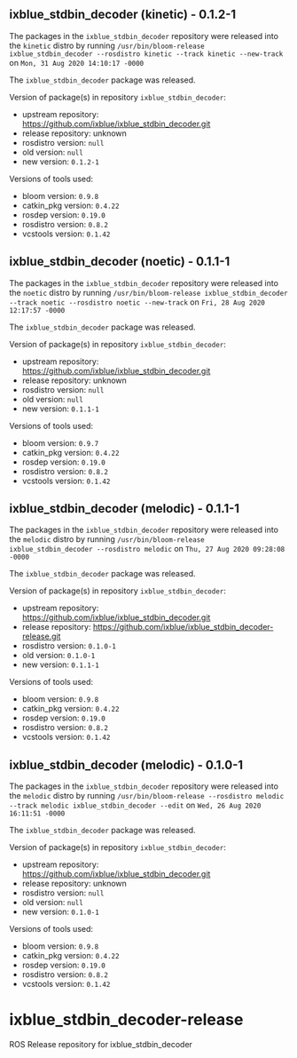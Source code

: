 ## ixblue_stdbin_decoder (kinetic) - 0.1.2-1

The packages in the `ixblue_stdbin_decoder` repository were released into the `kinetic` distro by running `/usr/bin/bloom-release ixblue_stdbin_decoder --rosdistro kinetic --track kinetic --new-track` on `Mon, 31 Aug 2020 14:10:17 -0000`

The `ixblue_stdbin_decoder` package was released.

Version of package(s) in repository `ixblue_stdbin_decoder`:

- upstream repository: https://github.com/ixblue/ixblue_stdbin_decoder.git
- release repository: unknown
- rosdistro version: `null`
- old version: `null`
- new version: `0.1.2-1`

Versions of tools used:

- bloom version: `0.9.8`
- catkin_pkg version: `0.4.22`
- rosdep version: `0.19.0`
- rosdistro version: `0.8.2`
- vcstools version: `0.1.42`


## ixblue_stdbin_decoder (noetic) - 0.1.1-1

The packages in the `ixblue_stdbin_decoder` repository were released into the `noetic` distro by running `/usr/bin/bloom-release ixblue_stdbin_decoder --track noetic --rosdistro noetic --new-track` on `Fri, 28 Aug 2020 12:17:57 -0000`

The `ixblue_stdbin_decoder` package was released.

Version of package(s) in repository `ixblue_stdbin_decoder`:

- upstream repository: https://github.com/ixblue/ixblue_stdbin_decoder.git
- release repository: unknown
- rosdistro version: `null`
- old version: `null`
- new version: `0.1.1-1`

Versions of tools used:

- bloom version: `0.9.7`
- catkin_pkg version: `0.4.22`
- rosdep version: `0.19.0`
- rosdistro version: `0.8.2`
- vcstools version: `0.1.42`


## ixblue_stdbin_decoder (melodic) - 0.1.1-1

The packages in the `ixblue_stdbin_decoder` repository were released into the `melodic` distro by running `/usr/bin/bloom-release ixblue_stdbin_decoder --rosdistro melodic` on `Thu, 27 Aug 2020 09:28:08 -0000`

The `ixblue_stdbin_decoder` package was released.

Version of package(s) in repository `ixblue_stdbin_decoder`:

- upstream repository: https://github.com/ixblue/ixblue_stdbin_decoder.git
- release repository: https://github.com/ixblue/ixblue_stdbin_decoder-release.git
- rosdistro version: `0.1.0-1`
- old version: `0.1.0-1`
- new version: `0.1.1-1`

Versions of tools used:

- bloom version: `0.9.8`
- catkin_pkg version: `0.4.22`
- rosdep version: `0.19.0`
- rosdistro version: `0.8.2`
- vcstools version: `0.1.42`


## ixblue_stdbin_decoder (melodic) - 0.1.0-1

The packages in the `ixblue_stdbin_decoder` repository were released into the `melodic` distro by running `/usr/bin/bloom-release --rosdistro melodic --track melodic ixblue_stdbin_decoder --edit` on `Wed, 26 Aug 2020 16:11:51 -0000`

The `ixblue_stdbin_decoder` package was released.

Version of package(s) in repository `ixblue_stdbin_decoder`:

- upstream repository: https://github.com/ixblue/ixblue_stdbin_decoder.git
- release repository: unknown
- rosdistro version: `null`
- old version: `null`
- new version: `0.1.0-1`

Versions of tools used:

- bloom version: `0.9.8`
- catkin_pkg version: `0.4.22`
- rosdep version: `0.19.0`
- rosdistro version: `0.8.2`
- vcstools version: `0.1.42`


# ixblue_stdbin_decoder-release
ROS Release repository for ixblue_stdbin_decoder
